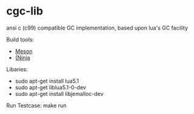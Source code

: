 # cgc-lib


ansi c (c99) compatible GC implementation, based upon lua's GC facility

Build tools:
* [Meson](http://mesonbuild.com/)
* [(Ninja]([https://ninja-build.org/)

Libaries:
* sudo apt-get install lua5.1
* sudo apt-get liblua5.1-0-dev
* sudo apt-get install libjemalloc-dev

Run Testcase:
make run


